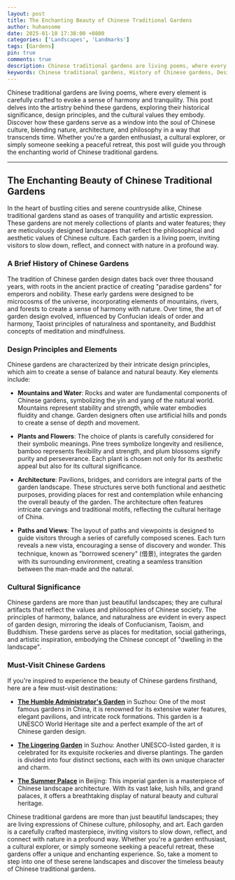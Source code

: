 ```yaml
---
layout: post
title: The Enchanting Beauty of Chinese Traditional Gardens
author: huhansome
date: 2025-01-10 17:38:00 +0800
categories: ['Landscapes', 'Landmarks']
tags: [Gardens]
pin: true
comments: true
description: Chinese traditional gardens are living poems, where every element is carefully crafted to evoke a sense of harmony and tranquility. This post delves into the artistry behind these gardens, exploring their historical significance, design principles, and the cultural values they embody. Discover how these gardens serve as a window into the soul of Chinese culture, blending nature, architecture, and philosophy in a way that transcends time. Whether you're a garden enthusiast, a cultural explorer, or simply someone seeking a peaceful retreat, this post will guide you through the enchanting world of Chinese traditional gardens.
keywords: Chinese traditional gardens, History of Chinese gardens, Design principles of Chinese gardens, Cultural significance of Chinese gardens, Must-visit Chinese gardens, Chinese garden plants and flowers, Chinese garden paths and views, Chinese garden symbolism
---
```



Chinese traditional gardens are living poems, where every element is carefully crafted to evoke a sense of harmony and tranquility. This post delves into the artistry behind these gardens, exploring their historical significance, design principles, and the cultural values they embody. Discover how these gardens serve as a window into the soul of Chinese culture, blending nature, architecture, and philosophy in a way that transcends time. Whether you're a garden enthusiast, a cultural explorer, or simply someone seeking a peaceful retreat, this post will guide you through the enchanting world of Chinese traditional gardens.

---

## The Enchanting Beauty of Chinese Traditional Gardens

In the heart of bustling cities and serene countryside alike, Chinese traditional gardens stand as oases of tranquility and artistic expression. These gardens are not merely collections of plants and water features; they are meticulously designed landscapes that reflect the philosophical and aesthetic values of Chinese culture. Each garden is a living poem, inviting visitors to slow down, reflect, and connect with nature in a profound way.

### A Brief History of Chinese Gardens

The tradition of Chinese garden design dates back over three thousand years, with roots in the ancient practice of creating "paradise gardens" for emperors and nobility. These early gardens were designed to be microcosms of the universe, incorporating elements of mountains, rivers, and forests to create a sense of harmony with nature. Over time, the art of garden design evolved, influenced by Confucian ideals of order and harmony, Taoist principles of naturalness and spontaneity, and Buddhist concepts of meditation and mindfulness.

### Design Principles and Elements

Chinese gardens are characterized by their intricate design principles, which aim to create a sense of balance and natural beauty. Key elements include:

- **Mountains and Water**: Rocks and water are fundamental components of Chinese gardens, symbolizing the yin and yang of the natural world. Mountains represent stability and strength, while water embodies fluidity and change. Garden designers often use artificial hills and ponds to create a sense of depth and movement.
  
- **Plants and Flowers**: The choice of plants is carefully considered for their symbolic meanings. Pine trees symbolize longevity and resilience, bamboo represents flexibility and strength, and plum blossoms signify purity and perseverance. Each plant is chosen not only for its aesthetic appeal but also for its cultural significance.

- **Architecture**: Pavilions, bridges, and corridors are integral parts of the garden landscape. These structures serve both functional and aesthetic purposes, providing places for rest and contemplation while enhancing the overall beauty of the garden. The architecture often features intricate carvings and traditional motifs, reflecting the cultural heritage of China.

- **Paths and Views**: The layout of paths and viewpoints is designed to guide visitors through a series of carefully composed scenes. Each turn reveals a new vista, encouraging a sense of discovery and wonder. This technique, known as "borrowed scenery" (借景), integrates the garden with its surrounding environment, creating a seamless transition between the man-made and the natural.

### Cultural Significance

Chinese gardens are more than just beautiful landscapes; they are cultural artifacts that reflect the values and philosophies of Chinese society. The principles of harmony, balance, and naturalness are evident in every aspect of garden design, mirroring the ideals of Confucianism, Taoism, and Buddhism. These gardens serve as places for meditation, social gatherings, and artistic inspiration, embodying the Chinese concept of "dwelling in the landscape".

### Must-Visit Chinese Gardens

If you're inspired to experience the beauty of Chinese gardens firsthand, here are a few must-visit destinations:

- [**The Humble Administrator's Garden**](https://en.wikipedia.org/wiki/Humble_Administrator%27s_Garden) in Suzhou: One of the most famous gardens in China, it is renowned for its extensive water features, elegant pavilions, and intricate rock formations. This garden is a UNESCO World Heritage site and a perfect example of the art of Chinese garden design.
  
- [**The Lingering Garden**](https://en.wikipedia.org/wiki/Lingering_Garden) in Suzhou: Another UNESCO-listed garden, it is celebrated for its exquisite rockeries and diverse plantings. The garden is divided into four distinct sections, each with its own unique character and charm.

- [**The Summer Palace**](https://en.wikipedia.org/wiki/Summer_Palace) in Beijing: This imperial garden is a masterpiece of Chinese landscape architecture. With its vast lake, lush hills, and grand palaces, it offers a breathtaking display of natural beauty and cultural heritage.


Chinese traditional gardens are more than just beautiful landscapes; they are living expressions of Chinese culture, philosophy, and art. Each garden is a carefully crafted masterpiece, inviting visitors to slow down, reflect, and connect with nature in a profound way. Whether you're a garden enthusiast, a cultural explorer, or simply someone seeking a peaceful retreat, these gardens offer a unique and enchanting experience. So, take a moment to step into one of these serene landscapes and discover the timeless beauty of Chinese traditional gardens.
